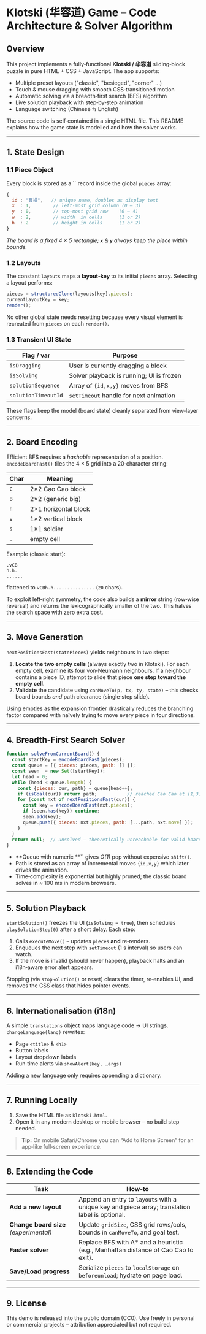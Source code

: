 # Klotski (华容道) Game – Code Architecture & Solver Algorithm

## Overview

This project implements a fully‑functional **Klotski / 华容道** sliding‑block puzzle in pure HTML + CSS + JavaScript.  The app supports:

- Multiple preset layouts ("classic", "besieged", "corner" …)
- Touch & mouse dragging with smooth CSS‑transitioned motion
- Automatic solving via a breadth‑first search (BFS) algorithm
- Live solution playback with step‑by‑step animation
- Language switching (Chinese ⇆ English)

The source code is self‑contained in a single HTML file.  This README explains how the game state is modelled and how the solver works.

---

## 1. State Design

### 1.1 Piece Object

Every block is stored as a `` record inside the global `pieces` array:

```js
{
  id : "曹操",   // unique name, doubles as display text
  x  : 1,        // left‑most grid column (0 – 3)
  y  : 0,        // top‑most grid row    (0 – 4)
  w  : 2,        // width  in cells      (1 or 2)
  h  : 2         // height in cells      (1 or 2)
}
```

*The board is a fixed 4 × 5 rectangle; **`x`** & **`y`** always keep the piece within bounds.*

### 1.2 Layouts

The constant `layouts` maps a **layout‑key** to its initial `pieces` array.  Selecting a layout performs:

```js
pieces = structuredClone(layouts[key].pieces);
currentLayoutKey = key;
render();
```

No other global state needs resetting because every visual element is recreated from `pieces` on each `render()`.

### 1.3 Transient UI State

| Flag / var          | Purpose                                  |
| ------------------- | ---------------------------------------- |
| `isDragging`        | User is currently dragging a block       |
| `isSolving`         | Solver playback is running; UI is frozen |
| `solutionSequence`  | Array of `{id,x,y}` moves from BFS       |
| `solutionTimeoutId` | `setTimeout` handle for next animation   |

These flags keep the model (board state) cleanly separated from view‑layer concerns.

---

## 2. Board Encoding

Efficient BFS requires a *hashable* representation of a position.  `encodeBoardFast()` tiles the 4 × 5 grid into a 20‑character string:

| Char | Meaning              |
| ---- | -------------------- |
| `C`  | 2×2 Cao Cao block    |
| `B`  | 2×2 (generic big)    |
| `h`  | 2×1 horizontal block |
| `v`  | 1×2 vertical block   |
| `s`  | 1×1 soldier          |
| `.`  | empty cell           |

Example (classic start):

```
.vCB
h.h.
......
```

flattened to `vCBh.h...............` (`20` chars).

To exploit left‑right symmetry, the code also builds a **mirror** string (row‑wise reversal) and returns the lexicographically smaller of the two.  This halves the search space with zero extra cost.

---

## 3. Move Generation

`nextPositionsFast(statePieces)` yields neighbours in two steps:

1. **Locate the two empty cells** (always exactly two in Klotski).  For each empty cell, examine its four von‑Neumann neighbours.  If a neighbour contains a piece ID, attempt to slide that piece **one step toward the empty cell**.
2. **Validate** the candidate using `canMoveTo(p, tx, ty, state)` – this checks board bounds *and* path clearance (single‑step slide).

Using empties as the expansion frontier drastically reduces the branching factor compared with naïvely trying to move every piece in four directions.

---

## 4. Breadth‑First Search Solver

```js
function solveFromCurrentBoard() {
  const startKey = encodeBoardFast(pieces);
  const queue = [{ pieces: pieces, path: [] }];
  const seen  = new Set([startKey]);
  let head = 0;
  while (head < queue.length) {
    const {pieces: cur, path} = queue[head++];
    if (isGoal(cur)) return path;           // reached Cao Cao at (1,3)
    for (const nxt of nextPositionsFast(cur)) {
      const key = encodeBoardFast(nxt.pieces);
      if (seen.has(key)) continue;
      seen.add(key);
      queue.push({ pieces: nxt.pieces, path: [...path, nxt.move] });
    }
  }
  return null;  // unsolved – theoretically unreachable for valid boards
}
```

- **Queue with numeric **`` gives *O(1)* pop without expensive `shift()`.
- Path is stored as an array of incremental moves `{id,x,y}` which later drives the animation.
- Time‑complexity is exponential but highly pruned; the classic board solves in ≈ 100 ms in modern browsers.

---

## 5. Solution Playback

`startSolution()` freezes the UI (`isSolving = true`), then schedules `playSolutionStep(0)` after a short delay.  Each step:

1. Calls `executeMove()` – updates `pieces` **and** re‑renders.
2. Enqueues the next step with `setTimeout` (1 s interval) so users can watch.
3. If the move is invalid (should never happen), playback halts and an i18n‑aware error alert appears.

Stopping (via `stopSolution()` or reset) clears the timer, re‑enables UI, and removes the CSS class that hides pointer events.

---

## 6. Internationalisation (i18n)

A simple `translations` object maps language code → UI strings.  `changeLanguage(lang)` rewrites:

- Page `<title>` & `<h1>`
- Button labels
- Layout dropdown labels
- Run‑time alerts via `showAlert(key, …args)`

Adding a new language only requires appending a dictionary.

---

## 7. Running Locally

1. Save the HTML file as `klotski.html`.
2. Open it in any modern desktop or mobile browser – no build step needed.

> **Tip:** On mobile Safari/Chrome you can “Add to Home Screen” for an app‑like full‑screen experience.

---

## 8. Extending the Code

| Task                                   | How‑to                                                                                         |
| -------------------------------------- | ---------------------------------------------------------------------------------------------- |
| **Add a new layout**                   | Append an entry to `layouts` with a unique key and piece array; translation label is optional. |
| **Change board size** *(experimental)* | Update `gridSize`, CSS grid rows/cols, bounds in `canMoveTo`, and goal test.                   |
| **Faster solver**                      | Replace BFS with A\* and a heuristic (e.g., Manhattan distance of Cao Cao to exit).            |
| **Save/Load progress**                 | Serialize `pieces` to `localStorage` on `beforeunload`; hydrate on page load.                  |

---

## 9. License

This demo is released into the public domain (CC0).  Use freely in personal or commercial projects – attribution appreciated but not required.

